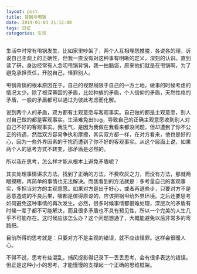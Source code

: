 ```yaml
---
layout: post
title: 背锅与甩锅
date: 2019-01-03 21:12:08
tags: 日记
categories: 生活
---
```

生活中时常有甩锅发生，比如家里吵架了，两个人互相埋怨推脱，各说各的理，诉说自己主观上的正确性，但我一直没有对这种事有明晰的定义，深刻的认识。直到读了研，身边经常有人念叨甩锅背锅，我一拍脑袋，原来他们就是在甩锅啊，为了避免承担责任，开脱自己，怪罪别人。

甩锅背锅的根本原因在于，自己的视野局限于自己的一方土地，做事的时候考虑的情况太少。除了根深蒂固的矛盾，比如种族的矛盾，个人信仰的矛盾，天然性格的矛盾，一般的矛盾都可以通过为彼此考虑而化解。

说到两个人的矛盾，双方都有主观意愿与客观事实。自己做的都是主观意愿，别人对自己做的都是客观事实。生活难免出bug，导致自己的正确主观意愿收到别人对自己不好的客观事实。我生气，是因为我做在我看来都没问题，但却遭到了你不公正的待遇，然后双方容易争执和摩擦，其实双方都一样，在对方看来，他也是好的心，因为一些外界因素的干扰而遭到了你不好的客观事实。从这个层面上说，如果两个人的思考方式不转变，那矛盾是必然的。

所以我在思考，怎么样才能从根本上避免矛盾呢？

其实处理事情讲求方法，找到了正确的方法，不费吹灰之力，而没有方法，那就两眼摸瞎，再简单的事情也无法解决。而我看到的方法就是：多考量自己的客观事实，多担当对方的主观意愿。如果对方是出于好心，或者再退些步，只要对方不是恶意造成的不良后果，哪都是值得原谅的，应该把锅甩给外界环境。之后还要思考如何避免这种事情的再次发生。必然，很多时候事情都很难处理，深层次的矛盾有时候一辈子都不可能解决，而且很多矛盾也不具有预见性，所以一个完美的人生几乎不可能存在。这时候应该怎么办？这个问题想通了，大概能避免以后非常多的弯路把。

目前所得的思考就是：只要对方不是主观的错误，就不应该怪罪。这样会很暖人心。

不得不说，思考有些混乱，捕风捉影得记录下一丢丢思考，会有很多表达的错误。但正是这种小小的思考，才能慢慢的支撑起一个正确的思维框架。
